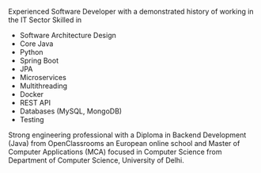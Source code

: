 Experienced Software Developer with a demonstrated history of working in the IT Sector Skilled in
* Software Architecture Design
* Core Java
* Python
* Spring Boot
* JPA
* Microservices
* Multithreading
* Docker
* REST API
* Databases (MySQL, MongoDB)
* Testing


Strong engineering professional with a Diploma in Backend Development (Java) from OpenClassrooms an European online school and Master of Computer Applications (MCA) focused in Computer Science from Department of Computer Science, University of Delhi.
